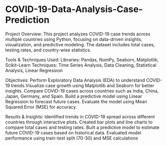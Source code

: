 # COVID-19-Data-Analysis-Case-Prediction
Project Overview:
This project analyzes COVID-19 case trends across multiple countries using Python, focusing on data-driven insights, visualization, and predictive modeling. The dataset includes total cases, testing rates, and country-wise statistics.

Tools & Techniques Used:
Libraries: Pandas, NumPy, Seaborn, Matplotlib, Scikit-Learn
Techniques: Time Series Analysis, Data Cleaning, Statistical Analysis, Linear Regression

Objectives:
Perform Exploratory Data Analysis (EDA) to understand COVID-19 trends.Visualize case growth using Matplotlib and Seaborn for better insights.
Compare COVID-19 cases across countries such as India, China, Japan, Germany, and Spain.
Build a predictive model using Linear Regression to forecast future cases.
Evaluate the model using Mean Squared Error (MSE) for accuracy.

Results & Insights:
Identified trends in COVID-19 spread across different countries through interactive plots.
Created bar plots and line charts to compare total cases and testing rates.
Built a predictive model to estimate future COVID-19 cases based on historical data.
Evaluated model performance using train-test split (70-30) and MSE calculations
